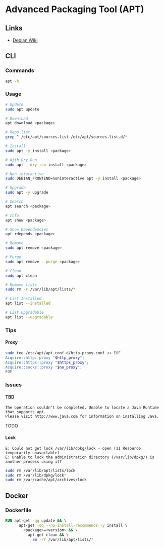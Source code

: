 # Advanced Packaging Tool (APT)

## Links

- [Debian Wiki](https://wiki.debian.org/Apt)

## CLI

### Commands

```sh
apt -h
```

### Usage

```sh
# Update
sudo apt update

# Download
apt download <package>

# Repo list
grep ^ /etc/apt/sources.list /etc/apt/sources.list.d/*

# Install
sudo apt -y install <package>

# With Dry Run
sudo apt --dry-run install <package>

# Non interactive
sudo DEBIAN_FRONTEND=noninteractive apt -y install <package>

# Upgrade
sudo apt -y upgrade

# Search
apt search <package>

# Info
apt show <package>

# Show Dependencies
apt rdepends <package>

# Remove
sudo apt remove <package>

# Purge
sudo apt remove --purge <package>

# Clean
sudo apt clean

# Remove lists
sudo rm -r /var/lib/apt/lists/*

# List Installed
apt list --installed

# List Upgradable
apt list --upgradable
```

### Tips

#### Proxy

```sh
sudo tee /etc/apt/apt.conf.d/http-proxy.conf << EOF
Acquire::http::proxy "$http_proxy";
Acquire::https::proxy "$https_proxy";
Acquire::socks::proxy "$no_proxy";
EOF
```

### Issues

#### TBD

```log
The operation couldn’t be completed. Unable to locate a Java Runtime that supports apt.
Please visit http://www.java.com for information on installing Java.
```

TODO

<!-- ```sh
export JAVA_HOME="$(dirname $(dirname $(readlink -f $(which java))))"
export PATH="$JAVA_HOME/bin:$PATH"
``` -->

#### Lock

```log
E: Could not get lock /var/lib/dpkg/lock - open (11 Resource temporarily unavailable)
E: Unable to lock the administration directory (/var/lib/dpkg/) is another process using it?
```

```sh
sudo rm /var/lib/apt/lists/lock
sudo rm /var/lib/dpkg/lock*
sudo rm /var/cache/apt/archives/lock
```

## Docker

### Dockerfile

```Dockerfile
RUN apt-get -qq update && \
      apt-get -qq --no-install-recommends -y install \
        <package>=<version> && \
          apt-get clean && \
            rm -rf /var/lib/apt/lists/*
```
